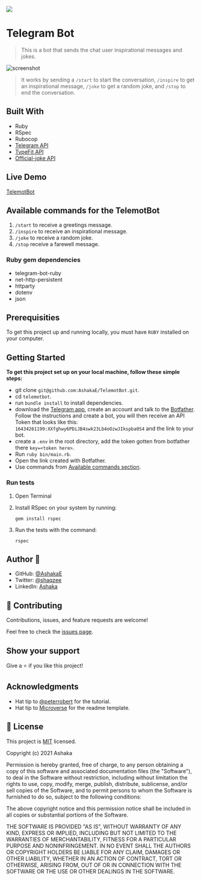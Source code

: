 ![](https://img.shields.io/badge/Microverse-blueviolet)

# Telegram Bot

> This is a bot that sends the chat user inspirational messages and jokes.

![screenshot](img/app_screenshot.gif)

> It works by sending a `/start` to start the conversation, `/inspire` to get an inspirational message, `/joke` to get a random joke, and `/stop` to end the conversation.

## Built With

* Ruby
* RSpec
* Rubocop
* [Telegram API](https://core.telegram.org/api)
* [TypeFit API](https://type.fit/api/quotes)
* [Official-joke API](https://official-joke-api.appspot.com/jokes/random)

## Live Demo

[TelemotBot](https://telemot-bot.herokuapp.com/)


## Available commands for the TelemotBot

1. `/start` to receive a greetings message.
2. `/inspire` to receive an inspirational message.
3. `/joke` to receive a random joke.
4. `/stop` receive a farewell message.

### Ruby gem dependencies
* telegram-bot-ruby
* net-http-persistent
* httparty
* dotenv
* json

## Prerequisities

To get this project up and running locally, you must have `RUBY` installed on your computer.

## Getting Started

**To get this project set up on your local machine, follow these simple steps:**

- git clone `git@github.com:AshakaE/TelemotBot.git`.
- cd `telemotbot`.
- run `bundle install` to install dependencies.
- download the [Telegram app](https://desktop.telegram.org/), create an account and talk to the [Botfather](https://t.me/botfather). Follow the instructions and create a bot, you will then receive an API Token that looks like this: `16434261199:XXfghwy6PDiJB4swk23Lb4oOzwJIkspba0S4` and the link to your bot.
- create a `.env` in the root directory, add the token gotten from botfather there `key=<token here>`.
- Run `ruby bin/main.rb`.
- Open the link created with Botfather.
- Use commands from [Available commands section](#available-commands-for-the-telemotbot).

### Run tests

1. Open Terminal

2. Install RSpec on your system by running:

    `gem install rspec`

3. Run the tests with the command:

    `rspec`

## Author 👤 

- GitHub: [@AshakaE](https://github.com/AshakaE)
- Twitter: [@shaqzee](https://twitter.com/shaqzee_)
- LinkedIn: [Ashaka](https://www.linkedin.com/in/ashaka-egerega-92a8b41b3/)

## 🤝 Contributing

Contributions, issues, and feature requests are welcome!

Feel free to check the [issues page](issues/).

## Show your support

Give a ⭐️ if you like this project!

## Acknowledgments

- Hat tip to [@peterrobert](https://github.com/peterrobert) for the tutorial.
- Hat tip to [Microverse](https://www.microverse.org/) for the readme template.

## 📝 License

This project is [MIT](lic.url) licensed.

Copyright (c) 2021 Ashaka

Permission is hereby granted, free of charge, to any person obtaining a copy
of this software and associated documentation files (the "Software"), to deal
in the Software without restriction, including without limitation the rights
to use, copy, modify, merge, publish, distribute, sublicense, and/or sell
copies of the Software, and to permit persons to whom the Software is
furnished to do so, subject to the following conditions:

The above copyright notice and this permission notice shall be included in all
copies or substantial portions of the Software.

THE SOFTWARE IS PROVIDED "AS IS", WITHOUT WARRANTY OF ANY KIND, EXPRESS OR
IMPLIED, INCLUDING BUT NOT LIMITED TO THE WARRANTIES OF MERCHANTABILITY,
FITNESS FOR A PARTICULAR PURPOSE AND NONINFRINGEMENT. IN NO EVENT SHALL THE
AUTHORS OR COPYRIGHT HOLDERS BE LIABLE FOR ANY CLAIM, DAMAGES OR OTHER
LIABILITY, WHETHER IN AN ACTION OF CONTRACT, TORT OR OTHERWISE, ARISING FROM,
OUT OF OR IN CONNECTION WITH THE SOFTWARE OR THE USE OR OTHER DEALINGS IN THE
SOFTWARE.
